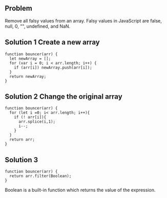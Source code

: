 ## Problem
Remove all falsy values from an array. Falsy values in JavaScript are false, null, 0, "", undefined, and NaN.

## Solution 1 Create a new array
```
function bouncer(arr) {
  let newArray = [];
  for (var i = 0; i < arr.length; i++) {
    if (arr[i]) newArray.push(arr[i]);
  }
  return newArray;
}
```

## Solution 2 Change the original array
```
function bouncer(arr) {
  for (let i =0; i< arr.length; i++){
    if (! arr[i]){
      arr.splice(i,1);
      i--;
    }
  }
  return arr;
}
```

## Solution 3
```
function bouncer(arr) {
  return arr.filter(Boolean);
}
```
Boolean is a built-in function which returns the value of the expression.
